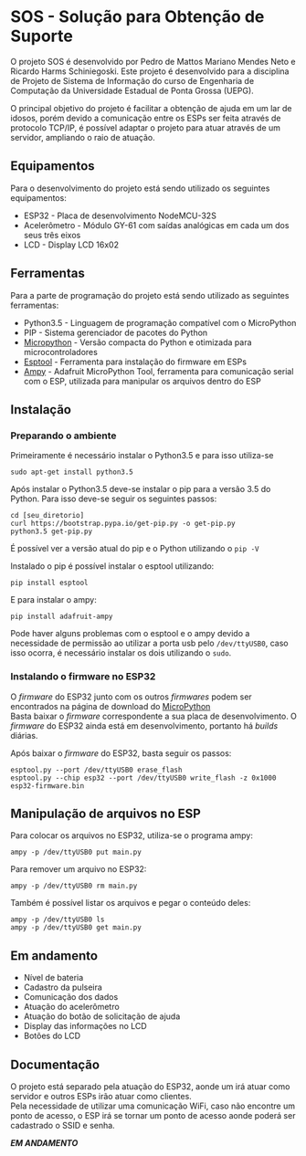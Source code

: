 # **SOS - Solução para Obtenção de Suporte**

O projeto SOS é desenvolvido por Pedro de Mattos Mariano Mendes Neto e Ricardo Harms Schiniegoski. Este projeto é desenvolvido
para a disciplina de Projeto de Sistema de Informação do curso de Engenharia de Computação da Universidade Estadual de Ponta Grossa (UEPG).
  
O principal objetivo do projeto é facilitar a obtenção de ajuda em um lar de idosos, porém devido a comunicação entre os ESPs ser feita através de protocolo TCP/IP, é possível adaptar o projeto para atuar através de um servidor, ampliando o raio de atuação.  
  
## **Equipamentos**

Para o desenvolvimento do projeto está sendo utilizado os seguintes equipamentos:
- ESP32 - Placa de desenvolvimento NodeMCU-32S
- Acelerômetro - Módulo GY-61 com saídas analógicas em cada um dos seus três eixos
- LCD - Display LCD 16x02


## **Ferramentas**

Para a parte de programação do projeto está sendo utilizado as seguintes ferramentas:
- Python3.5 - Linguagem de programação compatível com o MicroPython
- PIP - Sistema gerenciador de pacotes do Python
- [Micropython](http://micropython.org/) - Versão compacta do Python e otimizada para microcontroladores
- [Esptool](https://github.com/espressif/esptool) - Ferramenta para instalação do firmware em ESPs
- [Ampy](https://github.com/adafruit/ampy) - Adafruit MicroPython Tool, ferramenta para comunicação serial com o ESP, utilizada para manipular os arquivos dentro do ESP


## **Instalação**
### **Preparando o ambiente**
Primeiramente é necessário instalar o Python3.5 e para isso utiliza-se
  
    sudo apt-get install python3.5  

Após instalar o Python3.5 deve-se instalar o pip para a versão 3.5 do Python. Para isso deve-se seguir os seguintes passos:  
  
    cd [seu_diretorio]  
    curl https://bootstrap.pypa.io/get-pip.py -o get-pip.py  
    python3.5 get-pip.py  

É possível ver a versão atual do pip e o Python utilizando o `pip -V`  
  
Instalado o pip é possível instalar o esptool utilizando:  
  
    pip install esptool  
E para instalar o ampy:  
  
    pip install adafruit-ampy  
Pode haver alguns problemas com o esptool e o ampy devido a necessidade de permissão ao utilizar a porta usb pelo `/dev/ttyUSB0`, caso isso ocorra, é necessário instalar os dois utilizando o `sudo`.  
  
### **Instalando o firmware no ESP32**
  
O _firmware_ do ESP32 junto com os outros _firmwares_ podem ser encontrados na página de download do [MicroPython](http://micropython.org/download)  
Basta baixar o _firmware_ correspondente a sua placa de desenvolvimento. O _firmware_ do ESP32 ainda está em desenvolvimento, portanto há _builds_ diárias.  
  
Após baixar o _firmware_ do ESP32, basta seguir os passos:  
  
    esptool.py --port /dev/ttyUSB0 erase_flash
    esptool.py --chip esp32 --port /dev/ttyUSB0 write_flash -z 0x1000 esp32-firmware.bin
  
## **Manipulação de arquivos no ESP**
  
Para colocar os arquivos no ESP32, utiliza-se o programa ampy:  
  
    ampy -p /dev/ttyUSB0 put main.py
  
Para remover um arquivo no ESP32:  
  
    ampy -p /dev/ttyUSB0 rm main.py
  
Também é possível listar os arquivos e pegar o conteúdo deles:  
  
    ampy -p /dev/ttyUSB0 ls
    ampy -p /dev/ttyUSB0 get main.py  
  
## **Em andamento**  
  
- Nível de bateria
- Cadastro da pulseira
- Comunicação dos dados
- Atuação do acelerômetro
- Atuação do botão de solicitação de ajuda
- Display das informações no LCD
- Botões do LCD

## **Documentação**
  
O projeto está separado pela atuação do ESP32, aonde um irá atuar como servidor e outros ESPs irão atuar como clientes.  
Pela necessidade de utilizar uma comunicação WiFi, caso não encontre um ponto de acesso, o ESP irá se tornar um ponto de acesso aonde poderá ser cadastrado o SSID e senha.  
  
  **_EM ANDAMENTO_**
